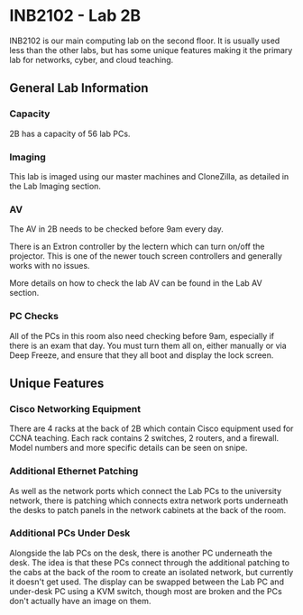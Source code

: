 # INB2102 - Lab 2B

INB2102 is our main computing lab on the second floor. It is usually used less than the other labs, but has some unique
features making it the primary lab for networks, cyber, and cloud teaching.

## General Lab Information

### Capacity
2B has a capacity of 56 lab PCs.

### Imaging
This lab is imaged using our master machines and CloneZilla, as detailed in the Lab Imaging section.

### AV
The AV in 2B needs to be checked before 9am every day.

There is an Extron controller by the lectern which can turn on/off the projector. This is one of the newer touch screen
controllers and generally works with no issues.

More details on how to check the lab AV can be found in the Lab AV section.

### PC Checks
All of the PCs in this room also need checking before 9am, especially if there is an exam that day. You must turn them
all on, either manually or via Deep Freeze, and ensure that they all boot and display the lock screen.

## Unique Features

### Cisco Networking Equipment
There are 4 racks at the back of 2B which contain Cisco equipment used for CCNA teaching. Each rack contains 2 switches,
2 routers, and a firewall. Model numbers and more specific details can be seen on snipe.

### Additional Ethernet Patching
As well as the network ports which connect the Lab PCs to the university network, there is patching which connects
extra network ports underneath the desks to patch panels in the network cabinets at the back of the room.

### Additional PCs Under Desk
Alongside the lab PCs on the desk, there is another PC underneath the desk. The idea is that these PCs connect through
the additional patching to the cabs at the back of the room to create an isolated network, but currently it doesn't get
used. The display can be swapped between the Lab PC and under-desk PC using a KVM switch, though most are broken and the
PCs don't actually have an image on them.